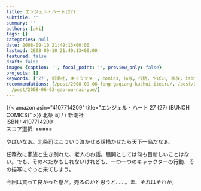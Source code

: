 ```yaml
---
title: エンジェル・ハート(27)
subtitle: ''
summary: ''
authors: [aki]
tags: []
categories: null
date: 2008-09-10 21:49:13+00:00
lastmod: 2008-09-10 21:49:13+00:00
featured: false
draft: false
image: {caption: '', focal_point: '', preview_only: false}
projects: []
keywords: ['27', 新潮社, キャラクター, comics, 描写, 行動, やばい, 家族, isbn, 良かっ]
recommendations: [/post/2008-09-06-feng-gaqiang-kuchui-iteiru/, /post/2008-07-19-xi-nomo-nu-gasi-nda/,
  /post/2008-06-03-gao-wu-nai-yue/]
---
```

{{< amazon asin="4107714209" title="エンジェル・ハート 27 (27) (BUNCH COMICS)" >}}
北条 司 / / 新潮社  
ISBN : 4107714209  
スコア選択: ※※※※※  
  
やばいなぁ。北条司はこういう泣かせる話描かせたら天下一品だなぁ。  
  
任務故に家族と生き別れた、老人のお話。展開としては何も目新しいことはない。でも、そのべたかもしれないけれども、一つ一つのキャラクターの行動、その描写にぐっと来てしまう。  
  
今回は買って良かった巻だ。売るのかと思うと……。ま、それはそれか。



